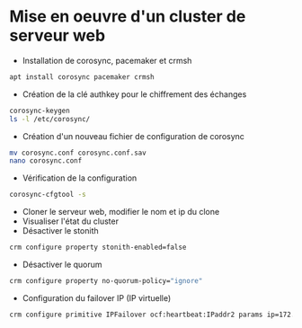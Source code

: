 # Mise en oeuvre d'un cluster de serveur web
- Installation de corosync, pacemaker et crmsh
````bash
apt install corosync pacemaker crmsh
````
- Création de la clé authkey pour le chiffrement des échanges
````bash
corosync-keygen
ls -l /etc/corosync/
````
- Création d'un nouveau fichier de configuration de corosync
````bash
mv corosync.conf corosync.conf.sav
nano corosync.conf
````
- Vérification de la configuration
````bash
corosync-cfgtool -s
````
- Cloner le serveur web, modifier le nom et ip du clone
- Visualiser l'état du cluster
- Désactiver le stonith
````bash
crm configure property stonith-enabled=false
````
- Désactiver le quorum
````bash
crm configure property no-quorum-policy="ignore"
````
- Configuration du failover IP (IP virtuelle)
````bash
crm configure primitive IPFailover ocf:heartbeat:IPaddr2 params ip=172.16.0.12 cidr_netmask=24 nic=ens33 iflabel=VIP
````

